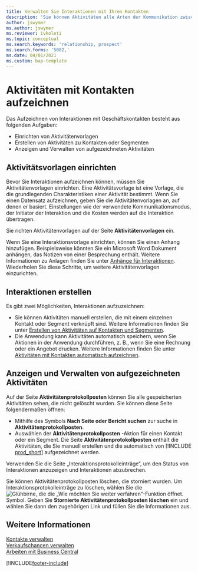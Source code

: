 ```yaml
---
title: Verwalten Sie Interaktionen mit Ihren Kontakten
description: 'Sie können Aktivitäten alle Arten der Kommunikation zwischen Ihrem Unternehmen und Ihren Kontakten aufzeichnen, uum Beispiel Briefe, Fax, E-Mail, Telefon, Besprechungen usw.'
author: jswymer
ms.author: jswymer
ms.reviewer: ivkoleti
ms.topic: conceptual
ms.search.keywords: 'relationship, prospect'
ms.search.forms: '5082,'
ms.date: 04/01/2021
ms.custom: bap-template
---
```

# Aktivitäten mit Kontakten aufzeichnen

Das Aufzeichnen von Interaktionen mit Geschäftskontakten besteht aus folgenden Aufgaben:

* Einrichten von Aktivitätenvorlagen  
* Erstellen von Aktivitäten zu Kontakten oder Segmenten  
* Anzeigen und Verwalten von aufgezeichneten Aktivitäten  

## Aktivitätsvorlagen einrichten

Bevor Sie Interaktionen aufzeichnen können, müssen Sie Aktivitätenvorlagen einrichten. Eine Aktivitätsvorlage ist eine Vorlage, die die grundlegenden Charakteristiken einer Aktivität bestimmt. Wenn Sie einen Datensatz aufzeichnen, geben Sie die Aktivitätenvorlagen an, auf denen er basiert. Einstellungen wie der verwendete Kommunikationsmodus, der Initiator der Interaktion und die Kosten werden auf die Interaktion übertragen.

Sie richten Aktivitätenvorlagen auf der Seite **Aktivitätenvorlagen** ein.

Wenn Sie eine Interaktionsvorlage einrichten, können Sie einen Anhang hinzufügen. Beispielsweise könnten Sie ein Microsoft Word Dokument anhängen, das Notizen von einer Besprechung enthält. Weitere Informationen zu Anlagen finden Sie unter [Anhänge für Interaktionen](marketing-interaction-attachments.md). Wiederholen Sie diese Schritte, um weitere Aktivitätenvorlagen einzurichten.  

## Interaktionen erstellen

Es gibt zwei Möglichkeiten, Interaktionen aufzuzeichnen:

* Sie können Aktivitäten manuell erstellen, die mit einem einzelnen Kontakt oder Segment verknüpft sind. Weitere Informationen finden Sie unter [Erstellen von Aktivitäten auf Kontakten und Segmenten](marketing-how-create-interactions.md).  
* Die Anwendung kann Aktivitäten automatisch speichern, wenn Sie Aktionen in der Anwendung durchführen, z. B., wenn Sie eine Rechnung oder ein Angebot drucken. Weitere Informationen finden Sie unter [Aktivitäten mit Kontakten automatisch aufzeichnen](marketing-auto-record-interactions.md).

## Anzeigen und Verwalten von aufgezeichneten Aktivitäten

Auf der Seite **Aktivitätenprotokollposten** können Sie alle gespeicherten Aktivitäten sehen, die nicht gelöscht wurden. Sie können diese Seite folgendermaßen öffnen:

* Mithilfe des Symbols **Nach Seite oder Bericht suchen** zur suche in **Aktivitätenprotokollposten**.
* Auswählen der **Aktivitätenprotokollposten** -Aktion für einen Kontakt oder ein Segment.
  Die Seite **Aktivitätenprotokollposten** enthält die Aktivitäten, die Sie manuell erstellen und die automatisch von [!INCLUDE [prod_short](includes/prod_short.md)] aufgezeichnet werden.

Verwenden Sie die Seite „Interaktionsprotokolleinträge“, um den Status von Interaktionen anzuzeigen und Interaktionen abzubrechen.

Sie können Aktivitätenprotokollposten löschen, die storniert wurden. Um Interaktionsprotokolleinträge zu löschen, wählen Sie die ![Glühbirne, die die „Wie möchten Sie weiter verfahren“-Funktion öffnet.](media/ui-search/search_small.png "Tell me-Funktion") Symbol. Geben Sie **Stornierte Aktivitätenprotokollposten löschen** ein und wählen Sie dann den zugehörigen Link und füllen Sie die Informationen aus.

## Weitere Informationen

[Kontakte verwalten](marketing-contacts.md)  
[Verkaufschancen verwalten](marketing-manage-sales-opportunities.md)  
[Arbeiten mit Business Central](ui-work-product.md)  


[!INCLUDE[footer-include](includes/footer-banner.md)]